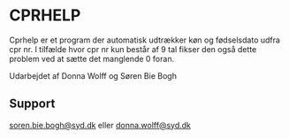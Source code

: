# CPRHELP

Cprhelp er et program der automatisk udtrækker køn og fødselsdato udfra cpr nr.
I tilfælde hvor cpr nr kun består af 9 tal fikser den også dette problem ved at sætte det manglende 0 foran.


Udarbejdet af Donna Wolff og Søren Bie Bogh

## Support
 
soren.bie.bogh@syd.dk eller donna.wolff@syd.dk
